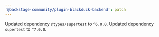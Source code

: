 ```yaml
---
'@backstage-community/plugin-blackduck-backend': patch
---
```


Updated dependency `@types/supertest` to `^6.0.0`.
Updated dependency `supertest` to `^7.0.0`.
